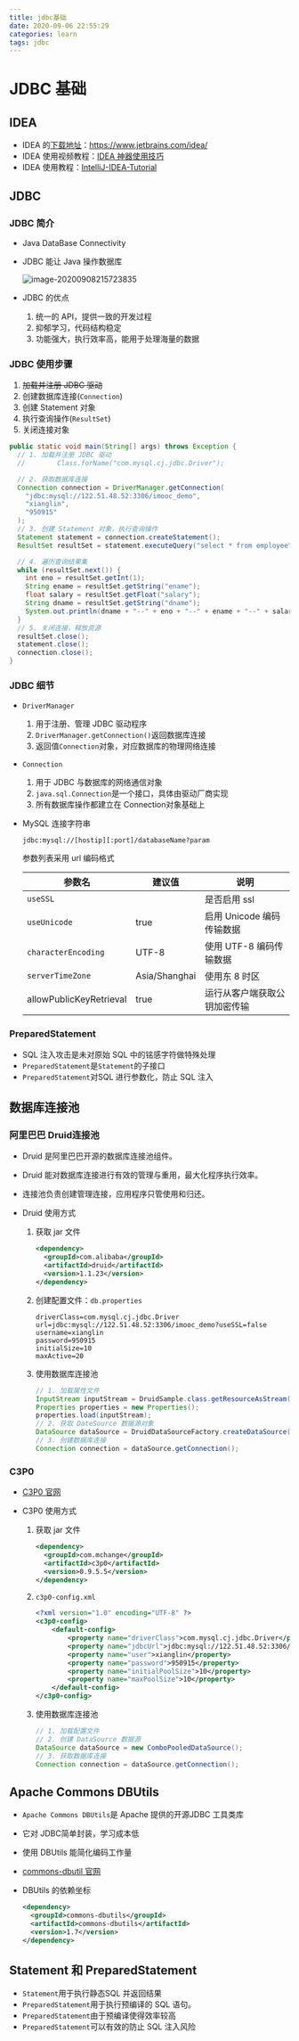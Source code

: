 ```yaml
---
title: jdbc基础
date: 2020-09-06 22:55:29
categories: learn
tags: jdbc
---
```


# JDBC 基础

## IDEA

* IDEA 的[下载地址](https://www.jetbrains.com/idea/)：https://www.jetbrains.com/idea/
* IDEA 使用视频教程：[IDEA 神器使用技巧](https://www.imooc.com/learn/924)
* IDEA 使用教程：[IntelliJ-IDEA-Tutorial](https://github.com/judasn/IntelliJ-IDEA-Tutorial)

## JDBC

### JDBC 简介

* Java DataBase Connectivity

* JDBC 能让 Java 操作数据库

  ![image-20200908215723835](https://cdn.jsdelivr.net/gh/xianglin2020/gallery@master/202009/215724.png)

* JDBC 的优点

  1. 统一的 API，提供一致的开发过程
  2. 抑郁学习，代码结构稳定
  3. 功能强大，执行效率高，能用于处理海量的数据

### JDBC 使用步骤

1. <s>加载并注册 JDBC 驱动</s>
2. 创建数据库连接(`Connection`)
3. 创建 Statement 对象
4. 执行查询操作(`ResultSet`)
5. 关闭连接对象

```java
public static void main(String[] args) throws Exception {
  // 1. 加载并注册 JDBC 驱动
  //        Class.forName("com.mysql.cj.jdbc.Driver");

  // 2. 获取数据库连接
  Connection connection = DriverManager.getConnection(
    "jdbc:mysql://122.51.48.52:3306/imooc_demo",
    "xianglin",
    "950915"
  );
  // 3. 创建 Statement 对象，执行查询操作
  Statement statement = connection.createStatement();
  ResultSet resultSet = statement.executeQuery("select * from employee");

  // 4. 遍历查询结果集
  while (resultSet.next()) {
    int eno = resultSet.getInt(1);
    String ename = resultSet.getString("ename");
    float salary = resultSet.getFloat("salary");
    String dname = resultSet.getString("dname");
    System.out.println(dname + "--" + eno + "--" + ename + "--" + salary);
  }
  // 5. 关闭连接，释放资源
  resultSet.close();
  statement.close();
  connection.close();
}
```

### JDBC 细节

* `DriverManager`

  1. 用于注册、管理 JDBC 驱动程序
  2. `DriverManager.getConnection()`返回数据库连接
  3. 返回值`Connection`对象，对应数据库的物理网络连接

* `Connection`

  1. 用于 JDBC 与数据库的网络通信对象
  2. `java.sql.Connection`是一个接口，具体由驱动厂商实现
  3. 所有数据库操作都建立在 Connection对象基础上

* MySQL 连接字符串

  `jdbc:mysql://[hostip][:port]/databaseName?param`

  参数列表采用 url 编码格式

  | 参数名                  | 建议值        | 说明                         |
  | ----------------------- | ------------- | ---------------------------- |
  | `useSSL`                |               | 是否启用 ssl                 |
  | `useUnicode`            | true          | 启用 Unicode 编码传输数据    |
  | `characterEncoding`     | UTF-8         | 使用 UTF-8 编码传输数据      |
  | `serverTimeZone`        | Asia/Shanghai | 使用东 8 时区                |
  | allowPublicKeyRetrieval | true          | 运行从客户端获取公钥加密传输 |

### PreparedStatement

* SQL 注入攻击是未对原始 SQL 中的铭感字符做特殊处理
* `PreparedStatement`是`Statement`的子接口
* `PreparedStatement`对SQL 进行参数化，防止 SQL 注入

## 数据库连接池

### 阿里巴巴 Druid连接池

* Druid 是阿里巴巴开源的数据库连接池组件。

* Druid 能对数据库连接进行有效的管理与重用，最大化程序执行效率。

* 连接池负责创建管理连接，应用程序只管使用和归还。

* Druid 使用方式

  1. 获取 jar 文件

     ```xml
     <dependency>
       <groupId>com.alibaba</groupId>
       <artifactId>druid</artifactId>
       <version>1.1.23</version>
     </dependency>
     ```

     

  2. 创建配置文件：`db.properties`

     ```properties
     driverClass=com.mysql.cj.jdbc.Driver
     url=jdbc:mysql://122.51.48.52:3306/imooc_demo?useSSL=false
     username=xianglin
     password=950915
     initialSize=10
     maxActive=20
     ```

  3. 使用数据库连接池

     ```java
     // 1. 加载属性文件
     InputStream inputStream = DruidSample.class.getResourceAsStream("/druid.properties");
     Properties properties = new Properties();
     properties.load(inputStream);
     // 2. 获取 DateSource 数据源对象
     DataSource dataSource = DruidDataSourceFactory.createDataSource(properties);
     // 3. 创建数据库连接
     Connection connection = dataSource.getConnection();
     ```

     

### C3P0

* [C3P0 官网](https://www.mchange.com/projects/c3p0/)

* C3P0 使用方式

  1. 获取 jar 文件

     ```xml
     <dependency>
       <groupId>com.mchange</groupId>
       <artifactId>c3p0</artifactId>
       <version>0.9.5.5</version>
     </dependency>
     ```

     

  2. `c3p0-config.xml`

     ```xml
     <?xml version="1.0" encoding="UTF-8" ?>
     <c3p0-config>
         <default-config>
             <property name="driverClass">com.mysql.cj.jdbc.Driver</property>
             <property name="jdbcUrl">jdbc:mysql://122.51.48.52:3306/imooc_demo?useSSL=false</property>
             <property name="user">xianglin</property>
             <property name="password">950915</property>
             <property name="initialPoolSize">10</property>
             <property name="maxPoolSize">10</property>
         </default-config>
     </c3p0-config>
     ```

  3. 使用数据库连接池

     ```java
     // 1. 加载配置文件
     // 2. 创建 DataSource 数据源
     DataSource dataSource = new ComboPooledDataSource();
     // 3. 获取数据库连接
     Connection connection = dataSource.getConnection();
     ```

## Apache Commons DBUtils

* `Apache Commons DBUtils`是 Apache 提供的开源JDBC 工具类库

* 它对 JDBC简单封装，学习成本低

* 使用 DBUtils 能简化编码工作量

* [commons-dbutil 官网](https://commons.apache.org/proper/commons-dbutils/)

* DBUtils 的依赖坐标

  ```xml
  <dependency>
    <groupId>commons-dbutils</groupId>
    <artifactId>commons-dbutils</artifactId>
    <version>1.7</version>
  </dependency>
  ```



## Statement 和 PreparedStatement

* `Statement`用于执行静态SQL 并返回结果
* `PreparedStatement`用于执行预编译的 SQL 语句。
* `PreparedStatement`由于预编译使得效率较高
* `PreparedStatement`可以有效的防止 SQL 注入风险